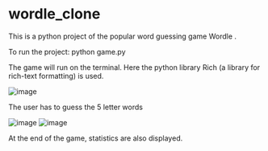 # wordle_clone

This is a python project of the popular word guessing game Wordle .

To run the project:
python game.py

The game will run on the terminal.
Here the python library Rich (a library for rich-text formatting) is used. 

![image](https://user-images.githubusercontent.com/56534338/167662276-01ace070-597b-4505-bc6d-dcd404de6573.png)

The user has to guess the 5 letter words

![image](https://user-images.githubusercontent.com/56534338/167663707-cde24c09-542b-44bc-a5e7-f8121bdc6705.png)
![image](https://user-images.githubusercontent.com/56534338/167663944-7eec069a-f437-4b39-8452-c4fbab3548da.png)

At the end of the game, statistics are also displayed.


